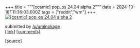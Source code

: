 +++
title = """[cosmic] pop_os 24.04 alpha 2"""
date = 2024-10-18T11:36:03.000Z
tags = ["reddit","wm"]
+++
[![[cosmic] pop_os 24.04 alpha 2](https://preview.redd.it/d9xk1vt34ivd1.png?width=640&crop=smart&auto=webp&s=4ee476bf5d9c5f3eb6da865f6f8fc4eb73e6f0b5 "[cosmic] pop_os 24.04 alpha 2")](https://www.reddit.com/r/unixporn/comments/1g6fwtp/cosmic_pop_os_2404_alpha_2/)

submitted by [/u/uminokage](https://www.reddit.com/user/uminokage)  
[\[link\]](https://i.redd.it/d9xk1vt34ivd1.png) [\[comments\]](https://www.reddit.com/r/unixporn/comments/1g6fwtp/cosmic_pop_os_2404_alpha_2/)

[[source]](https://www.reddit.com/r/unixporn/comments/1g6fwtp/cosmic_pop_os_2404_alpha_2/)

